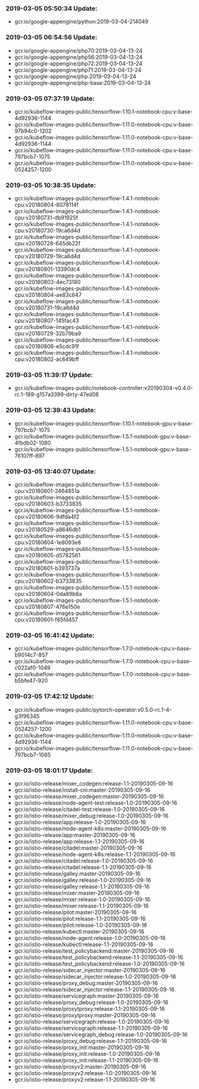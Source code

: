 ### 2019-03-05 05:50:34 Update:

- gcr.io/google-appengine/python:2019-03-04-214049
### 2019-03-05 06:54:56 Update:

- gcr.io/google-appengine/php70:2019-03-04-13-24
- gcr.io/google-appengine/php56:2019-03-04-13-24
- gcr.io/google-appengine/php72:2019-03-04-13-24
- gcr.io/google-appengine/php71:2019-03-04-13-24
- gcr.io/google-appengine/php:2019-03-04-13-24
- gcr.io/google-appengine/php-base:2019-03-04-13-24
### 2019-03-05 07:37:19 Update:

- gcr.io/kubeflow-images-public/tensorflow-1.10.1-notebook-cpu:v-base-4d92936-1144
- gcr.io/kubeflow-images-public/tensorflow-1.11.0-notebook-cpu:v-base-97b94c0-1202
- gcr.io/kubeflow-images-public/tensorflow-1.11.0-notebook-cpu:v-base-4d92936-1144
- gcr.io/kubeflow-images-public/tensorflow-1.11.0-notebook-cpu:v-base-797bcb7-1075
- gcr.io/kubeflow-images-public/tensorflow-1.11.0-notebook-cpu:v-base-0524257-1200
### 2019-03-05 10:38:35 Update:

- gcr.io/kubeflow-images-public/tensorflow-1.4.1-notebook-cpu:v20180804-8078114f
- gcr.io/kubeflow-images-public/tensorflow-1.4.1-notebook-cpu:v20180731-db91925f
- gcr.io/kubeflow-images-public/tensorflow-1.4.1-notebook-cpu:v20180730-19ca6d4d
- gcr.io/kubeflow-images-public/tensorflow-1.4.1-notebook-cpu:v20180728-645db22f
- gcr.io/kubeflow-images-public/tensorflow-1.4.1-notebook-cpu:v20180729-19ca6d4d
- gcr.io/kubeflow-images-public/tensorflow-1.4.1-notebook-cpu:v20180801-13390dc4
- gcr.io/kubeflow-images-public/tensorflow-1.4.1-notebook-cpu:v20180803-4ec73180
- gcr.io/kubeflow-images-public/tensorflow-1.4.1-notebook-cpu:v20180804-ae83c647
- gcr.io/kubeflow-images-public/tensorflow-1.4.1-notebook-cpu:v20180731-19ca6d4d
- gcr.io/kubeflow-images-public/tensorflow-1.4.1-notebook-cpu:v20180807-145fac43
- gcr.io/kubeflow-images-public/tensorflow-1.4.1-notebook-cpu:v20180729-32b79ba9
- gcr.io/kubeflow-images-public/tensorflow-1.4.1-notebook-cpu:v20180808-e5cdc91f
- gcr.io/kubeflow-images-public/tensorflow-1.4.1-notebook-cpu:v20180802-ac649bff
### 2019-03-05 11:39:17 Update:

- gcr.io/kubeflow-images-public/notebook-controller:v20190304-v0.4.0-rc.1-189-g157a3399-dirty-47ed08
### 2019-03-05 12:39:43 Update:

- gcr.io/kubeflow-images-public/tensorflow-1.10.1-notebook-gpu:v-base-797bcb7-1075
- gcr.io/kubeflow-images-public/tensorflow-1.5.1-notebook-gpu:v-base-4fbdb02-1080
- gcr.io/kubeflow-images-public/tensorflow-1.5.1-notebook-gpu:v-base-76107ff-897
### 2019-03-05 13:40:07 Update:

- gcr.io/kubeflow-images-public/tensorflow-1.5.1-notebook-cpu:v20180601-2464851a
- gcr.io/kubeflow-images-public/tensorflow-1.5.1-notebook-cpu:v20180603-b3733835
- gcr.io/kubeflow-images-public/tensorflow-1.5.1-notebook-cpu:v20180606-9dfda4f2
- gcr.io/kubeflow-images-public/tensorflow-1.5.1-notebook-cpu:v20180529-a8646db1
- gcr.io/kubeflow-images-public/tensorflow-1.5.1-notebook-cpu:v20180604-1e8093e8
- gcr.io/kubeflow-images-public/tensorflow-1.5.1-notebook-cpu:v20180605-d5782561
- gcr.io/kubeflow-images-public/tensorflow-1.5.1-notebook-cpu:v20180601-b393737a
- gcr.io/kubeflow-images-public/tensorflow-1.5.1-notebook-cpu:v20180602-b3733835
- gcr.io/kubeflow-images-public/tensorflow-1.5.1-notebook-cpu:v20180604-0da89b8a
- gcr.io/kubeflow-images-public/tensorflow-1.5.1-notebook-cpu:v20180607-476e150e
- gcr.io/kubeflow-images-public/tensorflow-1.5.1-notebook-cpu:v20180601-f65fd457
### 2019-03-05 16:41:42 Update:

- gcr.io/kubeflow-images-public/tensorflow-1.7.0-notebook-cpu:v-base-b9014c7-857
- gcr.io/kubeflow-images-public/tensorflow-1.7.0-notebook-cpu:v-base-c022af0-1049
- gcr.io/kubeflow-images-public/tensorflow-1.7.0-notebook-cpu:v-base-b5bfe47-920
### 2019-03-05 17:42:12 Update:

- gcr.io/kubeflow-images-public/pytorch-operator:v0.5.0-rc.1-4-g3f96345
- gcr.io/kubeflow-images-public/tensorflow-1.11.0-notebook-cpu:v-base-0524257-1200
- gcr.io/kubeflow-images-public/tensorflow-1.11.0-notebook-cpu:v-base-4d92936-1144
- gcr.io/kubeflow-images-public/tensorflow-1.11.0-notebook-cpu:v-base-797bcb7-1065
### 2019-03-05 18:01:17 Update:

- gcr.io/istio-release/mixer_codegen:release-1.1-20190305-09-16
- gcr.io/istio-release/install-cni:master-20190305-09-16
- gcr.io/istio-release/mixer_codegen:master-20190305-09-16
- gcr.io/istio-release/node-agent-test:release-1.0-20190305-09-16
- gcr.io/istio-release/citadel-test:release-1.0-20190305-09-16
- gcr.io/istio-release/mixer_debug:release-1.0-20190305-09-16
- gcr.io/istio-release/app:release-1.0-20190305-09-16
- gcr.io/istio-release/node-agent-k8s:master-20190305-09-16
- gcr.io/istio-release/app:master-20190305-09-16
- gcr.io/istio-release/app:release-1.1-20190305-09-16
- gcr.io/istio-release/citadel:master-20190305-09-16
- gcr.io/istio-release/node-agent-k8s:release-1.1-20190305-09-16
- gcr.io/istio-release/citadel:release-1.0-20190305-09-16
- gcr.io/istio-release/citadel:release-1.1-20190305-09-16
- gcr.io/istio-release/galley:master-20190305-09-16
- gcr.io/istio-release/galley:release-1.0-20190305-09-16
- gcr.io/istio-release/galley:release-1.1-20190305-09-16
- gcr.io/istio-release/mixer:master-20190305-09-16
- gcr.io/istio-release/mixer:release-1.0-20190305-09-16
- gcr.io/istio-release/mixer:release-1.1-20190305-09-16
- gcr.io/istio-release/pilot:master-20190305-09-16
- gcr.io/istio-release/pilot:release-1.1-20190305-09-16
- gcr.io/istio-release/pilot:release-1.0-20190305-09-16
- gcr.io/istio-release/kubectl:master-20190305-09-16
- gcr.io/istio-release/node-agent:release-1.0-20190305-09-16
- gcr.io/istio-release/kubectl:release-1.1-20190305-09-16
- gcr.io/istio-release/test_policybackend:master-20190305-09-16
- gcr.io/istio-release/test_policybackend:release-1.1-20190305-09-16
- gcr.io/istio-release/test_policybackend:release-1.0-20190305-09-16
- gcr.io/istio-release/sidecar_injector:master-20190305-09-16
- gcr.io/istio-release/sidecar_injector:release-1.0-20190305-09-16
- gcr.io/istio-release/proxy_debug:master-20190305-09-16
- gcr.io/istio-release/sidecar_injector:release-1.1-20190305-09-16
- gcr.io/istio-release/servicegraph:master-20190305-09-16
- gcr.io/istio-release/proxy_debug:release-1.0-20190305-09-16
- gcr.io/istio-release/proxytproxy:release-1.1-20190305-09-16
- gcr.io/istio-release/proxytproxy:master-20190305-09-16
- gcr.io/istio-release/servicegraph:release-1.0-20190305-09-16
- gcr.io/istio-release/servicegraph:release-1.1-20190305-09-16
- gcr.io/istio-release/servicegraph_debug:release-1.0-20190305-09-16
- gcr.io/istio-release/proxy_debug:release-1.1-20190305-09-16
- gcr.io/istio-release/proxy_init:master-20190305-09-16
- gcr.io/istio-release/proxy_init:release-1.0-20190305-09-16
- gcr.io/istio-release/proxy_init:release-1.1-20190305-09-16
- gcr.io/istio-release/proxyv2:master-20190305-09-16
- gcr.io/istio-release/proxyv2:release-1.0-20190305-09-16
- gcr.io/istio-release/proxyv2:release-1.1-20190305-09-16
